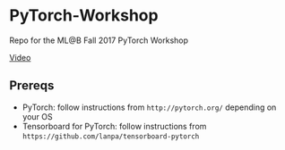 # PyTorch-Workshop
Repo for the ML@B Fall 2017 PyTorch Workshop

[Video](https://www.youtube.com/watch?v=_ioRAMvXvQg)

## Prereqs
* PyTorch: follow instructions from  `http://pytorch.org/` depending on your OS
* Tensorboard for PyTorch: follow instructions from `https://github.com/lanpa/tensorboard-pytorch`
